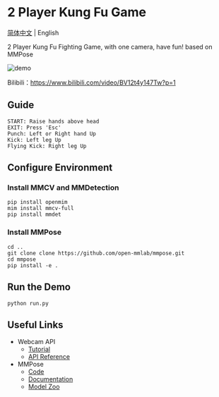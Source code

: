 # 2 Player Kung Fu Game

[简体中文](/README.md) | English

2 Player Kung Fu Fighting Game,  with one camera, have fun! 
based on MMPose

![demo](https://user-images.githubusercontent.com/108378035/179365172-73c5c6dd-6768-4736-a06a-4ef6992b392b.jpg)


Bilibili：https://www.bilibili.com/video/BV12t4y147Tw?p=1

## Guide
```
START: Raise hands above head        
EXIT: Press 'Esc'
Punch: Left or Right hand Up
Kick: Left leg Up
Flying Kick: Right leg Up
```

## Configure Environment

### Install MMCV and MMDetection

```shell
pip install openmim
mim install mmcv-full
pip install mmdet
```

### Install MMPose

```shell
cd ..
git clone clone https://github.com/open-mmlab/mmpose.git
cd mmpose
pip install -e .
```


## Run the Demo

```shell
python run.py
```

## Useful Links

- Webcam API
  - [Tutorial](https://mmpose.readthedocs.io/en/latest/tutorials/7_webcam_api.html)
  - [API Reference](https://mmpose.readthedocs.io/en/latest/api.html#mmpose-apis-webcam)
- MMPose
  - [Code](https://github.com/open-mmlab/mmpose)
  - [Documentation](https://mmpose.readthedocs.io/en/latest/)
  - [Model Zoo](https://mmpose.readthedocs.io/en/latest/modelzoo.html)
